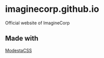 # imaginecorp.github.io

Official website of ImagineCorp

## Made with

[ModestaCSS](https://modesta.alexflipnote.xyz)